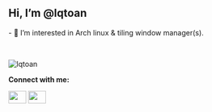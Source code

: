 <h2> Hi, I’m @lqtoan </h2>
<p>- 👀 I’m interested in Arch linux & tiling window manager(s).</p><br>

<p align="left">
  <img src="https://github-readme-stats.vercel.app/api/top-langs?username=lqtoan&show_icons=true&locale=en&theme=nord" alt="lqtoan" />
</p>

<b> Connect with me: </b>

<a href="https://www.facebook.com/lqtoann/"><img align="center" src="https://cdn.jsdelivr.net/npm/simple-icons@3.0.1/icons/facebook.svg" height="25" width="35" /></a>
<a href="https://www.instagram.com/lqtoan.archlinux/"><img align="center" src="https://cdn.jsdelivr.net/npm/simple-icons@3.0.1/icons/instagram.svg" height="25" width="35" /></a>
